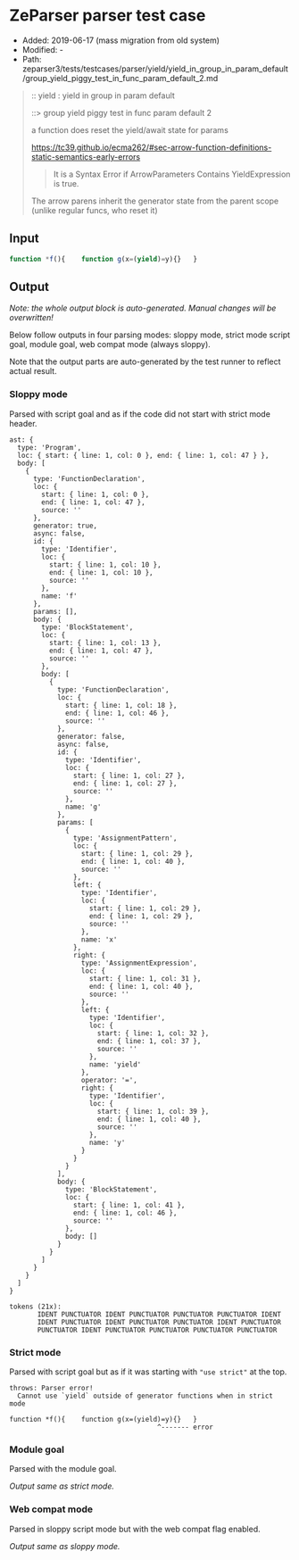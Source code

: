 # ZeParser parser test case

- Added: 2019-06-17 (mass migration from old system)
- Modified: -
- Path: zeparser3/tests/testcases/parser/yield/yield_in_group_in_param_default/group_yield_piggy_test_in_func_param_default_2.md

> :: yield : yield in group in param default
>
> ::> group yield piggy test in func param default 2
>
> a function does reset the yield/await state for params
>
> https://tc39.github.io/ecma262/#sec-arrow-function-definitions-static-semantics-early-errors
>
> > It is a Syntax Error if ArrowParameters Contains YieldExpression is true.
>
> The arrow parens inherit the generator state from the parent scope (unlike regular funcs, who reset it)

## Input

`````js
function *f(){    function g(x=(yield)=y){}   }
`````

## Output

_Note: the whole output block is auto-generated. Manual changes will be overwritten!_

Below follow outputs in four parsing modes: sloppy mode, strict mode script goal, module goal, web compat mode (always sloppy).

Note that the output parts are auto-generated by the test runner to reflect actual result.

### Sloppy mode

Parsed with script goal and as if the code did not start with strict mode header.

`````
ast: {
  type: 'Program',
  loc: { start: { line: 1, col: 0 }, end: { line: 1, col: 47 } },
  body: [
    {
      type: 'FunctionDeclaration',
      loc: {
        start: { line: 1, col: 0 },
        end: { line: 1, col: 47 },
        source: ''
      },
      generator: true,
      async: false,
      id: {
        type: 'Identifier',
        loc: {
          start: { line: 1, col: 10 },
          end: { line: 1, col: 10 },
          source: ''
        },
        name: 'f'
      },
      params: [],
      body: {
        type: 'BlockStatement',
        loc: {
          start: { line: 1, col: 13 },
          end: { line: 1, col: 47 },
          source: ''
        },
        body: [
          {
            type: 'FunctionDeclaration',
            loc: {
              start: { line: 1, col: 18 },
              end: { line: 1, col: 46 },
              source: ''
            },
            generator: false,
            async: false,
            id: {
              type: 'Identifier',
              loc: {
                start: { line: 1, col: 27 },
                end: { line: 1, col: 27 },
                source: ''
              },
              name: 'g'
            },
            params: [
              {
                type: 'AssignmentPattern',
                loc: {
                  start: { line: 1, col: 29 },
                  end: { line: 1, col: 40 },
                  source: ''
                },
                left: {
                  type: 'Identifier',
                  loc: {
                    start: { line: 1, col: 29 },
                    end: { line: 1, col: 29 },
                    source: ''
                  },
                  name: 'x'
                },
                right: {
                  type: 'AssignmentExpression',
                  loc: {
                    start: { line: 1, col: 31 },
                    end: { line: 1, col: 40 },
                    source: ''
                  },
                  left: {
                    type: 'Identifier',
                    loc: {
                      start: { line: 1, col: 32 },
                      end: { line: 1, col: 37 },
                      source: ''
                    },
                    name: 'yield'
                  },
                  operator: '=',
                  right: {
                    type: 'Identifier',
                    loc: {
                      start: { line: 1, col: 39 },
                      end: { line: 1, col: 40 },
                      source: ''
                    },
                    name: 'y'
                  }
                }
              }
            ],
            body: {
              type: 'BlockStatement',
              loc: {
                start: { line: 1, col: 41 },
                end: { line: 1, col: 46 },
                source: ''
              },
              body: []
            }
          }
        ]
      }
    }
  ]
}

tokens (21x):
       IDENT PUNCTUATOR IDENT PUNCTUATOR PUNCTUATOR PUNCTUATOR IDENT
       IDENT PUNCTUATOR IDENT PUNCTUATOR PUNCTUATOR IDENT PUNCTUATOR
       PUNCTUATOR IDENT PUNCTUATOR PUNCTUATOR PUNCTUATOR PUNCTUATOR
`````

### Strict mode

Parsed with script goal but as if it was starting with `"use strict"` at the top.

`````
throws: Parser error!
  Cannot use `yield` outside of generator functions when in strict mode

function *f(){    function g(x=(yield)=y){}   }
                                     ^------- error
`````


### Module goal

Parsed with the module goal.

_Output same as strict mode._

### Web compat mode

Parsed in sloppy script mode but with the web compat flag enabled.

_Output same as sloppy mode._
